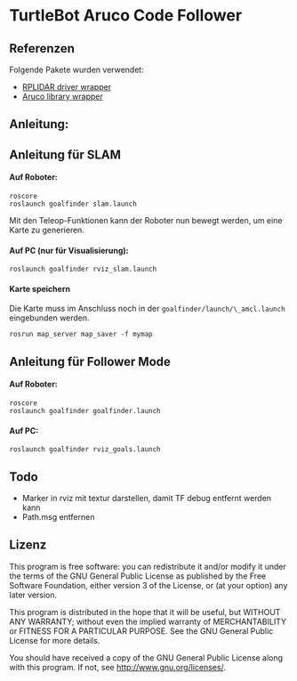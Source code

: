 TurtleBot Aruco Code Follower
=============================

## Referenzen

Folgende Pakete wurden verwendet:

- [RPLIDAR driver wrapper](https://github.com/robopeak/rplidar_ros)
- [Aruco library wrapper](https://github.com/pal-robotics/aruco_ros)


## Anleitung:

## Anleitung für SLAM

#### Auf Roboter:

```
roscore
roslaunch goalfinder slam.launch
```

Mit den Teleop-Funktionen kann der Roboter nun bewegt werden, um eine Karte zu generieren.

#### Auf PC (nur für Visualisierung):

```
roslaunch goalfinder rviz_slam.launch
```

#### Karte speichern
Die Karte muss im Anschluss noch in der ```goalfinder/launch/\_amcl.launch``` eingebunden werden.
```
rosrun map_server map_saver -f mymap
```

## Anleitung für Follower Mode

#### Auf Roboter:

```
roscore
roslaunch goalfinder goalfinder.launch
```

#### Auf PC:

```
roslaunch goalfinder rviz_goals.launch
```

## Todo

- Marker in rviz mit textur darstellen, damit TF debug entfernt werden kann
- Path.msg entfernen

## Lizenz

This program is free software: you can redistribute it and/or modify
it under the terms of the GNU General Public License as published by
the Free Software Foundation, either version 3 of the License, or
(at your option) any later version.

This program is distributed in the hope that it will be useful,
but WITHOUT ANY WARRANTY; without even the implied warranty of
MERCHANTABILITY or FITNESS FOR A PARTICULAR PURPOSE.  See the
GNU General Public License for more details.

You should have received a copy of the GNU General Public License
along with this program.  If not, see <http://www.gnu.org/licenses/>.

